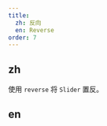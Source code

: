 ```yaml
---
title:
  zh: 反向
  en: Reverse
order: 7
---
```


## zh

使用 `reverse` 将 `Slider` 置反。

## en
